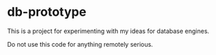 # db-prototype

This is a project for experimenting with my ideas for database engines.

Do not use this code for anything remotely serious.